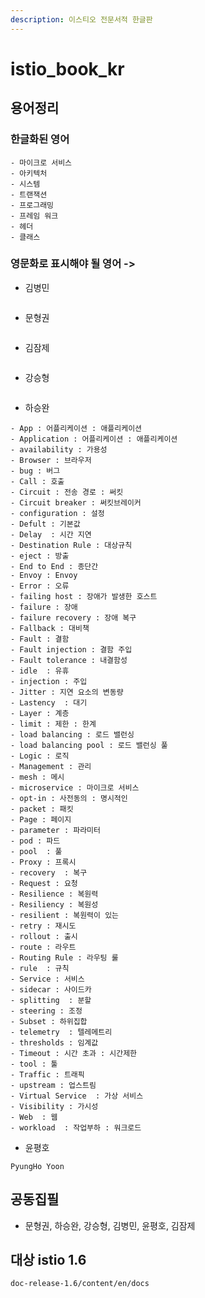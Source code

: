 ```yaml
---
description: 이스티오 전문서적 한글판
---
```


# istio\_book\_kr

## 용어정리

### 한글화된 영어

```text
- 마이크로 서비스
- 아키텍처
- 시스템
- 트랜잭션
- 프로그래밍
- 프레임 워크
- 헤더
- 클래스
```

### 영문화로 표시해야 될 영어 -&gt;

* 김병민

```text

```

* 문형권

```text

```

* 김잠제

```text

```

* 강승형

```text

```

* 하승완

```text
- App : 어플리케이션 : 애플리케이션
- Application : 어플리케이션 : 애플리케이션
- availability : 가용성
- Browser : 브라우저
- bug : 버그
- Call : 호출
- Circuit : 전송 경로 : 써킷
- Circuit breaker : 써킷브레이커
- configuration : 설정
- Defult : 기본값
- Delay  : 시간 지연
- Destination Rule : 대상규칙
- eject : 방출
- End to End : 종단간
- Envoy : Envoy
- Error : 오류
- failing host : 장애가 발생한 호스트
- failure : 장애
- failure recovery : 장애 복구
- Fallback : 대비책
- Fault : 결함
- Fault injection : 결함 주입
- Fault tolerance : 내결함성
- idle  : 유휴
- injection : 주입
- Jitter : 지연 요소의 변동량
- Lastency  : 대기
- Layer : 계층
- limit : 제한 : 한계
- load balancing : 로드 밸런싱
- load balancing pool : 로드 밸런싱 풀 
- Logic : 로직
- Management : 관리
- mesh : 메시
- microservice : 마이크로 서비스
- opt-in : 사전동의 : 명시적인
- packet : 패킷
- Page : 페이지
- parameter : 파라미터
- pod : 파드 
- pool  : 풀
- Proxy : 프록시
- recovery  : 복구
- Request : 요청
- Resilience : 복원력
- Resiliency : 복원성
- resilient : 복원력이 있는
- retry : 재시도
- rollout : 출시
- route : 라우트
- Routing Rule : 라우팅 룰
- rule  : 규칙
- Service : 서비스
- sidecar : 사이드카
- splitting  : 분할
- steering : 조정
- Subset : 하위집합
- telemetry  : 텔레메트리
- thresholds : 임계값
- Timeout : 시간 초과 : 시간제한
- tool : 툴
- Traffic : 트래픽
- upstream : 업스트림
- Virtual Service  : 가상 서비스
- Visibility : 가시성
- Web  : 웹
- workload  : 작업부하 : 워크로드
```

* 윤평호

```text
PyungHo Yoon
```

## 공동집필

* 문형권, 하승완, 강승형, 김병민, 윤평호, 김잠제

## 대상 istio 1.6

```text
doc-release-1.6/content/en/docs
```

